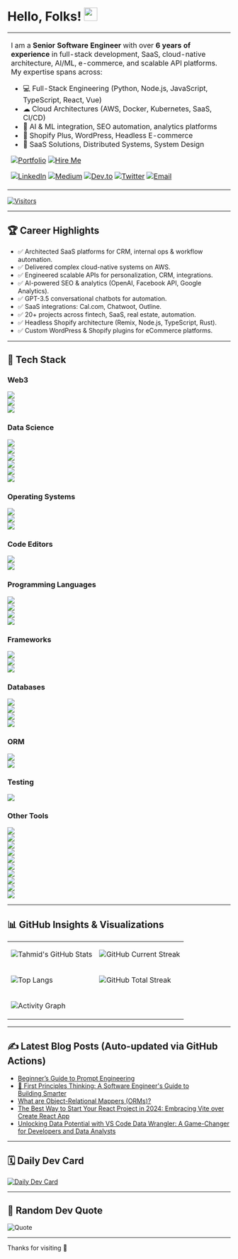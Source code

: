 <!--
Author: Tahmid Bin Taslim Rafi
Updated: June 2025 - FINAL PRODUCTION README
-->

# Hello, Folks! <img src="https://raw.githubusercontent.com/MartinHeinz/MartinHeinz/master/wave.gif" width="30px" alt="wave" />

<table>
<tr>
<td>

I am a **Senior Software Engineer** with over **6 years of experience** in full-stack development, SaaS, cloud-native architecture, AI/ML, e-commerce, and scalable API platforms. My expertise spans across:

- 💻 Full-Stack Engineering (Python, Node.js, JavaScript, TypeScript, React, Vue)
- ☁ Cloud Architectures (AWS, Docker, Kubernetes, SaaS, CI/CD)
- 🧠 AI & ML integration, SEO automation, analytics platforms
- 🛒 Shopify Plus, WordPress, Headless E-commerce
- 🚀 SaaS Solutions, Distributed Systems, System Design

[![Portfolio](https://img.shields.io/badge/Portfolio-Visit-blue?style=for-the-badge)](https://tahmid-github-io.vercel.app/)
[![Hire Me](https://img.shields.io/badge/Hire%20Me-Iglu-blueviolet?style=for-the-badge)](https://iglu.net/talent/senior-software-developer/)

[![LinkedIn](https://img.shields.io/badge/LinkedIn-Connect-blue?style=flat&logo=linkedin)](https://www.linkedin.com/in/tahmid-bin-taslim/)
[![Medium](https://img.shields.io/badge/Medium-Blog-black?style=flat&logo=medium)](https://tahmidbintaslimrafi.medium.com/)
[![Dev.to](https://img.shields.io/badge/Dev.to-Blog-black?style=flat&logo=devdotto)](https://dev.to/tahmidbintaslimrafi)
[![Twitter](https://img.shields.io/badge/Twitter-Follow-blue?style=flat&logo=twitter)](https://twitter.com/RAFI_it100)
[![Email](https://img.shields.io/badge/Email-Contact-red?style=flat&logo=gmail)](mailto:tahmidbintaslimrafi@gmail.com)

</td>
</tr>
</table>

[![Visitors](https://komarev.com/ghpvc/?username=tahmidbintaslim&style=flat-square&color=blue)](https://github.com/tahmidbintaslim)

---

## 🏆 Career Highlights

- ✅ Architected SaaS platforms for CRM, internal ops & workflow automation.
- ✅ Delivered complex cloud-native systems on AWS.
- ✅ Engineered scalable APIs for personalization, CRM, integrations.
- ✅ AI-powered SEO & analytics (OpenAI, Facebook API, Google Analytics).
- ✅ GPT-3.5 conversational chatbots for automation.
- ✅ SaaS integrations: Cal.com, Chatwoot, Outline.
- ✅ 20+ projects across fintech, SaaS, real estate, automation.
- ✅ Headless Shopify architecture (Remix, Node.js, TypeScript, Rust).
- ✅ Custom WordPress & Shopify plugins for eCommerce platforms.

---

## 🔧 Tech Stack

### Web3

![](https://img.shields.io/badge/Web3-Solidity-informational?style=flat&logo=solidity&logoColor=white&color=363636)  
![](https://img.shields.io/badge/Web3-Web3js-informational?style=flat&logo=web3dotjs&logoColor=white&color=F16822)  
![](https://img.shields.io/badge/Web3-Ethereum-informational?style=flat&logo=ethereum&logoColor=white&color=3C3C3D)

### Data Science

![](https://img.shields.io/badge/DS-Jupyter-informational?style=flat&logo=jupyter&logoColor=white&color=F37626)  
![](https://img.shields.io/badge/DS-Numpy-informational?style=flat&logo=numpy&logoColor=white&color=013243)  
![](https://img.shields.io/badge/DS-Pandas-informational?style=flat&logo=pandas&logoColor=white&color=150458)  
![](https://img.shields.io/badge/DS-Scikitlearn-informational?style=flat&logo=scikitlearn&logoColor=white&color=F7931E)  
![](https://img.shields.io/badge/DS-Scipy-informational?style=flat&logo=scipy&logoColor=white&color=8CAAE6)  
![](https://img.shields.io/badge/DS-Tensorflow-informational?style=flat&logo=tensorflow&logoColor=white&color=FF6F00)

### Operating Systems

![](https://img.shields.io/badge/OS-Linux-informational?style=flat&logo=linux&logoColor=white&color=2bbc8a)  
![](https://img.shields.io/badge/OS-Windows-informational?style=flat&logo=windows&logoColor=white&color=0078D4)  
![](https://img.shields.io/badge/OS-Mac-informational?style=flat&logo=apple&logoColor=white&color=000000)

### Code Editors

![](https://img.shields.io/badge/Editor-VS_Code-informational?style=flat&logo=visualstudiocode&logoColor=white&color=007ACC)  
![](https://img.shields.io/badge/Editor-IntelliJ_IDEA-informational?style=flat&logo=intellijidea&logoColor=white&color=000000)

### Programming Languages

![](https://img.shields.io/badge/Code-Python-informational?style=flat&logo=python&logoColor=white&color=2bbc8a)  
![](https://img.shields.io/badge/Code-JavaScript-informational?style=flat&logo=javascript&logoColor=white&color=2bbc8a)  
![](https://img.shields.io/badge/Code-Typescript-informational?style=flat&logo=typescript&logoColor=white&color=3178C6)  
![](https://img.shields.io/badge/Code-Ruby-informational?style=flat&logo=ruby&logoColor=white&color=CC342D)

### Frameworks

![](https://img.shields.io/badge/Framework-Vue-informational?style=flat&logo=vuedotjs&logoColor=white&color=4FC08D)  
![](https://img.shields.io/badge/Framework-React-informational?style=flat&logo=react&logoColor=white&color=61DAFB)  
![](https://img.shields.io/badge/Framework-Next-informational?style=flat&logo=next&logoColor=white&color=61DAFB)

### Databases

![](https://img.shields.io/badge/Database-PostgreSQL-informational?style=flat&logo=postgresql&logoColor=white&color=4169E1)  
![](https://img.shields.io/badge/Database-MySQL-informational?style=flat&logo=mysql&logoColor=white&color=4479A1)  
![](https://img.shields.io/badge/Database-MongoDB-informational?style=flat&logo=mongodb&logoColor=white&color=47A248)  
![](https://img.shields.io/badge/Database-Redis-informational?style=flat&logo=redis&logoColor=white&color=DC382D)

### ORM

![](https://img.shields.io/badge/ORM-Prisma-informational?style=flat&logo=prisma&logoColor=white&color=2D3748)  
![](https://img.shields.io/badge/ORM-SQLAlchemy-informational?style=flat&logo=sqlalchemy&logoColor=white&color=D71F00)

### Testing

![](https://img.shields.io/badge/Test-Selenium-informational?style=flat&logo=selenium&logoColor=white&color=43B02A)

### Other Tools

![](https://img.shields.io/badge/Tools-Git-informational?style=flat&logo=git&logoColor=white&color=4EAA25)  
![](https://img.shields.io/badge/Tools-Github-informational?style=flat&logo=github&logoColor=white&color=181717)  
![](https://img.shields.io/badge/Shell-Bash-informational?style=flat&logo=gnubash&logoColor=white&color=4EAA25)  
![](https://img.shields.io/badge/Shell-Zsh-informational?style=flat&logo=zsh&logoColor=white&color=F15A24)  
![](https://img.shields.io/badge/Tools-Docker-informational?style=flat&logo=docker&logoColor=white&color=2496ED)  
![](https://img.shields.io/badge/Tools-Kubernetes-informational?style=flat&logo=kubernetes&logoColor=white&color=326CE5)  
![](https://img.shields.io/badge/Cloud-Digital_Ocean-informational?style=flat&logo=digitalocean&logoColor=white&color=0080FF)  
![](https://img.shields.io/badge/Cloud-AWS-informational?style=flat&logo=amazonaws&logoColor=white&color=232F3E)  
![](https://img.shields.io/badge/Cloud-Firebase-informational?style=flat&logo=firebase&logoColor=white&color=FFCA28)  
![](https://img.shields.io/badge/Cloud-Supabase-informational?style=flat&logo=supabase&logoColor=white&color=3FCF8E)

---

## 📊 GitHub Insights & Visualizations

<table>
<tr>
<td>

![Tahmid's GitHub Stats](https://github-readme-stats.vercel.app/api?username=tahmidbintaslim&show_icons=true&theme=tokyonight)

</td>
<td>

![GitHub Current Streak](https://github-readme-streak-stats.herokuapp.com?user=tahmidbintaslim&theme=tokyonight&hide_border=false)

</td>
</tr>
<tr>
<td>

![Top Langs](https://github-readme-stats.vercel.app/api/top-langs/?username=tahmidbintaslim&layout=compact&theme=tokyonight)

</td>
<td>

![GitHub Total Streak](https://streak-stats.demolab.com?user=tahmidbintaslim&theme=tokyonight&hide_border=false)

</td>
</tr>
<tr>
<td colspan="2">

![Activity Graph](https://github-readme-activity-graph.vercel.app/graph?username=tahmidbintaslim&theme=tokyo-night&hide_border=true)

</td>
</tr>
</table>

---

## ✍️ Latest Blog Posts (Auto-updated via GitHub Actions)

<!-- BLOG-POST-LIST:START -->

- [Beginner’s Guide to Prompt Engineering](https://dev.to/tahmidbintaslim/beginners-guide-to-prompt-engineering-52pj)
- [🧠 First Principles Thinking: A Software Engineer&#39;s Guide to Building Smarter](https://dev.to/tahmidbintaslim/first-principles-thinking-a-software-engineers-guide-to-building-smarter-1c0g)
- [What are Object-Relational Mappers &lpar;ORMs&rpar;?](https://dev.to/tahmidbintaslim/what-are-object-relational-mappers-orms-4clb)
- [The Best Way to Start Your React Project in 2024: Embracing Vite over Create React App](https://dev.to/tahmidbintaslim/the-best-way-to-start-your-react-project-in-2024-embracing-vite-over-create-react-app-57l)
- [Unlocking Data Potential with VS Code Data Wrangler: A Game-Changer for Developers and Data Analysts](https://dev.to/tahmidbintaslim/unlocking-data-potential-with-vs-code-data-wrangler-a-game-changer-for-developers-and-data-analysts-57dk)
<!-- BLOG-POST-LIST:END -->

---

## 🗓️ Daily Dev Card

[![Daily Dev Card](https://api.daily.dev/devcards/v2/VmNuhqLnqI2yFHNLZfsr7.png?r=nnv&type=wide)](https://app.daily.dev/tahmidbintaslim)

---

## 🎯 Random Dev Quote

![Quote](https://quotes-github-readme.vercel.app/api?type=horizontal&theme=tokyonight)

---

Thanks for visiting 🚀
